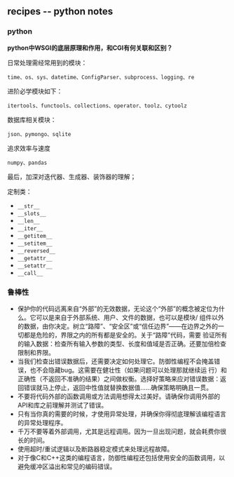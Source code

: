 ## recipes -- python notes
### python
__python中WSGI的底层原理和作用，和CGI有何关联和区别？__

日常处理需经常用到的模块：
```
time、os、sys、datetime、ConfigParser、subprocess、logging、re
```
进阶必学模块如下：
```
itertools、functools、collections、operator、toolz、cytoolz
```
数据库相关模块：
```
json、pymongo、sqlite
```
追求效率与速度
```
numpy、pandas
```
最后，加深对迭代器、生成器、装饰器的理解；

定制类：

 - ```__str__```
 - ```__slots__```
 - ```__len__```
 - ```__iter__```
 - ```__getitem__```
 - ```__setitem__```
 - ```__reversed__```
 - ```__getattr__```
 - ```__setattr__```
 - ```__call__```

### 鲁棒性
 - 保护你的代码远离来自“外部”的无效数据，无论这个“外部”的概念被定位为什么。它可以是来自于外部系统、用户、文件的数据，也可以是模块/ 组件以外的数据，由你决定。树立“路障”、“安全区”或“信任边界”——在边界之外的一切都是危险的，界限之内的所有都是安全的。关于“路障”代码，需要 验证所有的输入数据：检查所有输入参数的类型、长度和值域是否正确。还要加倍检查限制和界限。
 - 当我们检查出错误数据后，还需要决定如何处理它。防御性编程不会掩盖错误，也不会隐藏bug。这需要在健壮性（如果问题可以处理那就继续运 行）和正确性（不返回不准确的结果）之间做权衡。选择好策略来应对错误数据：返回错误就马上停止，返回中性值就替换数据值……确保策略明确且一贯。
 - 不要将代码外部的函数调用或方法调用想得太过美好。请确保你调用外部的API和库之前理解并测试了错误。
 - 只有当你真的需要的时候，才使用异常处理，并确保你得彻底理解该编程语言的异常处理程序。
 - 千万不要等着外部调用，尤其是远程调用。因为一旦出现问题，就会耗费你很长的时间。
 - 使用超时/重试逻辑以及断路器稳定模式来处理远程故障。
 - 对于像C和C++这类的编程语言，防御性编程还包括使用安全的函数调用，以避免缓冲区溢出和常见的编码错误。
